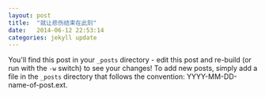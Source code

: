 ```yaml
---
layout: post
title:  "就让悲伤结束在此刻"
date:   2014-06-12 22:53:14
categories: jekyll update
---
```


You'll find this post in your `_posts` directory - edit this post and re-build (or run with the `-w` switch) to see your changes!
To add new posts, simply add a file in the `_posts` directory that follows the convention: YYYY-MM-DD-name-of-post.ext.
